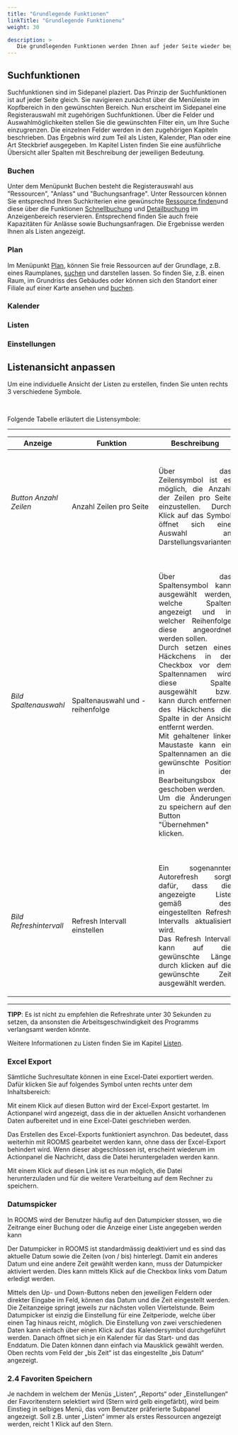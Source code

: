 ```yaml
---
title: "Grundlegende Funktionen"
linkTitle: "Grundlegende Funktionenu"
weight: 30

description: >
   Die grundlegenden Funktionen werden Ihnen auf jeder Seite wieder begegnen. An dieser Stelle bekommen Sie einen kurzen Überblick, welche Funktionen es gibt und wie sie im Groben bedient werden. Eine detaillierte Beschreibung finden Sie in den entsprechnden Kapiteln.
---
```

## Suchfunktionen

Suchfunktionen sind im Sidepanel plaziert. Das Prinzip der Suchfunktionen ist auf jeder Seite gleich. 
Sie navigieren zunächst über die Menüleiste im Kopfbereich in den gewünschten Bereich. Nun erscheint im Sidepanel eine Registerauswahl mit zugehörigen Suchfunktionen.
Über die Felder und Auswahlmöglichkeiten stellen Sie die gewünschten Filter ein, um Ihre Suche einzugrenzen. Die einzelnen Felder werden in den zugehörigen Kapiteln beschrieben.
Das Ergebnis wird zum Teil als Listen, Kalender, Plan oder eine Art Steckbrief ausgegeben.
Im Kapitel Listen finden Sie eine ausführliche Übersicht aller Spalten mit Beschreibung der jeweiligen Bedeutung.

### Buchen

<!-- Bild Startseite Buchen -->

Unter dem Menüpunkt Buchen besteht die Registerauswahl aus "Ressourcen", "Anlass" und "Buchungsanfrage". 
Unter Ressourcen können Sie entsprechnd Ihren Suchkriterien eine gewünschte [Ressource finden](/Buchen/FreieRessourcenSuchen)und diese über die Funktionen [Schnellbuchung](/Buchen/BuchungErstellen/Schnellbuchung) und [Detailbuchung](/Buchen/BuchungErstellen/Detailbuchung) im Anzeigenbereich reservieren. 
Entsprechend finden Sie auch freie Kapazitäten für Anlässe sowie Buchungsanfragen. Die Ergebnisse werden Ihnen als Listen angezeigt.

### Plan

<!-- Bild Startseite Plan  -->

Im Menüpunkt [Plan](/Plan), können Sie freie Ressourcen auf der Grundlage, z.B. eines Raumplanes, [suchen](/Plan/Plansuche/) und darstellen lassen. So finden Sie, z.B. einen Raum, im Grundriss des Gebäudes oder können sich den Standort einer Filiale auf einer Karte ansehen und [buchen](/Plan/BuchenAufDemPlan).

### Kalender



### Listen 


### Einstellungen


## Listenansicht anpassen

<!-- blaue Schrift in Spaltenname -> kann nach diesem Kriterium sortiert werden -->

Um eine individuelle Ansicht der Listen zu erstellen, finden Sie unten rechts 3 verschiedene Symbole.

<!-- Bild Position Listenfunktionen -->
<br>

Folgende Tabelle erläutert die Listensymbole:

---
|Anzeige|<div style="width:180px">Funktion</div>|Beschreibung|
|---|---|---|
|_Button Anzahl Zeilen_|<br> Anzahl Zeilen pro Seite|<br> <p style="text-align: justify"> Über das Zeilensymbol ist es möglich, die Anzahl der Zeilen pro Seite einzustellen. Durch Klick auf das Symbol öffnet sich eine Auswahl an Darstellungsvarianten </p>|
|_Bild Spaltenauswahl_|<br>Spaltenauswahl und -reihenfolge|<br> <p style="text-align: justify"> Über das Spaltensymbol kann ausgewählt werden, welche Spalten angezeigt und in welcher Reihenfolge diese angeordnet werden sollen.<br>Durch setzen eines Häckchens in der Checkbox vor dem Spaltennamen wird diese Spalte ausgewählt bzw. kann durch entfernen des Häckchens die Spalte in der Ansicht entfernt werden.<br>Mit gehaltener linker Maustaste kann ein Spaltennamen an die gewünschte Position in der Bearbeitungsbox geschoben werden.<br>Um die Änderungen zu speichern auf den Button "Übernehmen" klicken. </p>|
|_Bild Refreshintervall_|<br>Refresh Intervall einstellen|<br> <p style="text-align: justify">Ein sogenannter Autorefresh sorgt dafür, dass die angezeigte Liste gemäß des eingestellten Refresh Intervalls aktualisiert wird. <br>Das Refresh Intervall kann auf die gewünschte Länge durch klicken auf die gewünschte Zeit ausgewählt werden. </p>|
---

**TIPP**: Es ist nicht zu empfehlen die Refreshrate unter 30 Sekunden zu setzen, da ansonsten die Arbeitsgeschwindigkeit des Programms verlangsamt werden könnte.

Weitere Informationen zu Listen finden Sie im Kapitel [Listen](/Listen).

<!-- Text eingefügt, noch nicht bearbeitet -->

### Excel Export
Sämtliche Suchresultate können in eine Excel-Datei exportiert werden. Dafür klicken Sie auf folgendes Symbol unten rechts unter dem Inhaltsbereich:

<!-- Bild Excelsymbol -->

Mit einem Klick auf diesen Button wird der Excel-Export gestartet. Im Actionpanel wird angezeigt, dass die in der aktuellen Ansicht vorhandenen Daten aufbereitet und in eine Excel-Datei geschrieben werden.

<!-- Bild Anzeige Actionpanel -->

Das Erstellen des Excel-Exports funktioniert asynchron. Das bedeutet, dass weiterhin mit ROOMS gearbeitet werden kann, ohne dass der Excel-Export behindert wird. Wenn dieser abgeschlossen ist, erscheint wiederum im Actionpanel die Nachricht, dass die Datei heruntergeladen werden kann.

<!-- Bild Anzeige Actionpanel -->

Mit einem Klick auf diesen Link ist es nun möglich, die Datei herunterzuladen und für die weitere Verarbeitung auf dem Rechner zu speichern.

### Datumspicker

In ROOMS wird der Benutzer häufig auf den Datumpicker stossen, wo die Zeitrange einer Buchung oder die Anzeige einer Liste angegeben werden kann

<!-- Bild Datumspicker -->

Der Datumpicker in ROOMS ist standardmässig deaktiviert und es sind das aktuelle Datum sowie die Zeiten (von / bis) hinterlegt. Damit ein anderes Datum und eine andere Zeit gewählt werden kann, muss der Datumpicker aktiviert werden. Dies kann mittels Klick auf die Checkbox links vom Datum erledigt werden.

<!-- Bild Datumspicker aktivieren -->

Mittels den Up- und Down-Buttons neben den jeweiligen Feldern oder direkter Eingabe im Feld, können das Datum und die Zeit eingestellt werden. Die Zeitanzeige springt jeweils zur nächsten vollen Viertelstunde. 
Beim Datumpicker ist einzig die Einstellung für eine Zeitperiode, welche über einen Tag hinaus reicht, möglich. Die Einstellung von zwei verschiedenen Daten kann einfach über einen Klick auf das Kalendersymbol durchgeführt werden. Danach öffnet sich je ein Kalender für das Start- und das Enddatum. Die Daten können dann einfach via Mausklick gewählt werden. Oben rechts vom Feld der „bis Zeit“ ist das eingestellte „bis Datum“ angezeigt.

<!-- Bild geöffneter Datumspicker -->

### 2.4 Favoriten Speichern
Je nachdem in welchem der Menüs „Listen“, „Reports“ oder „Einstellungen“ der Favoritenstern selektiert wird (Stern wird gelb eingefärbt), wird beim Einstieg in selbiges Menü, das vom Benutzer präferierte Subpanel angezeigt. Soll z.B. unter „Listen“ immer als erstes Ressourcen angezeigt werden, reicht 1 Klick auf den Stern.

<!-- Bild Favoritenpanel -->

